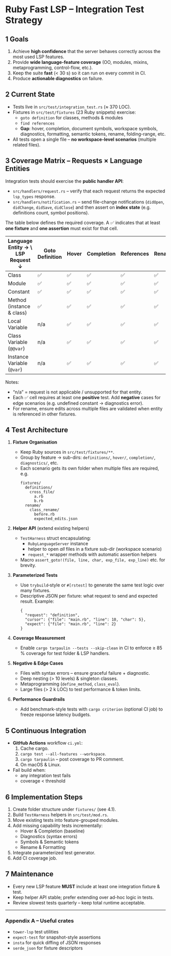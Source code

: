 # Ruby Fast LSP – Integration Test Strategy

## 1  Goals

1. Achieve **high confidence** that the server behaves correctly across the most used LSP features.
2. Provide **wide language-feature coverage** (OO, modules, mixins, metaprogramming, control-flow, etc.).
3. Keep the suite **fast** (< 30 s) so it can run on every commit in CI.
4. Produce **actionable diagnostics** on failure.

## 2  Current State

* Tests live in `src/test/integration_test.rs` (≈ 370 LOC).
* Fixtures in `src/test/fixtures` (23 Ruby snippets) exercise:
  * `goto definition` for classes, methods & modules
  * `find references`
  * **Gap**: hover, completion, document symbols, workspace symbols, diagnostics, formatting, semantic tokens, rename, folding-range, etc.
* All tests open a single file – **no workspace-level scenarios** (multiple related files).

## 3  Coverage Matrix – Requests × Language Entities

Integration tests should exercise the **public handler API**:

* `src/handlers/request.rs` – verify that each request returns the expected `lsp_types` response.
* `src/handlers/notification.rs` – send file-change notifications (`didOpen`, `didChange`, `didSave`, `didClose`) and then assert on **index state** (e.g. definitions count, symbol positions).

The table below defines the required coverage.  A ✅ indicates that at least **one fixture** and **one assertion** must exist for that cell.

| Language Entity → \  LSP Request ↓ | Goto Definition | Hover | Completion | References | Rename | Document Symbols | Workspace Symbols | Diagnostics | Formatting | Semantic Tokens | Folding Range |
| ---------------------------------- | --------------- | ----- | ---------- | ---------- | ------ | ---------------- | ----------------- | ----------- | ---------- | --------------- | ------------- |
| Class                              | ✅               | ✅     | ✅          | ✅          | ✅      | ✅                | ✅                 | ✅           | ✅          | ✅               | ✅             |
| Module                             | ✅               | ✅     | ✅          | ✅          | ✅      | ✅                | ✅                 | ✅           | ✅          | ✅               | ✅             |
| Constant                           | ✅               | ✅     | ✅          | ✅          | ✅      | ✅                | ✅                 | ✅           | n/a        | ✅               | n/a           |
| Method (instance & class)          | ✅               | ✅     | ✅          | ✅          | ✅      | n/a              | n/a               | ✅           | ✅          | ✅               | ✅             |
| Local Variable                     | n/a             | ✅     | ✅          | ✅          | ✅      | n/a              | n/a               | ✅           | n/a        | ✅               | n/a           |
| Class Variable (`@@var`)           | n/a             | ✅     | ✅          | ✅          | ✅      | n/a              | n/a               | ✅           | n/a        | ✅               | n/a           |
| Instance Variable (`@var`)         | n/a             | ✅     | ✅          | ✅          | ✅      | n/a              | n/a               | ✅           | n/a        | ✅               | n/a           |

Notes:
* “n/a” = request is not applicable / unsupported for that entity.
* Each ✅ cell requires at least one **positive** test.  Add **negative** cases for edge scenarios (e.g. undefined constant → diagnostics error).
* For rename, ensure edits across multiple files are validated when entity is referenced in other fixtures.


## 4  Test Architecture

1. **Fixture Organisation**
   * Keep Ruby sources in `src/test/fixtures/**`.
   * Group by feature → sub-dirs: `definitions/`, `hover/`, `completion/`, `diagnostics/`, etc.
   * Each scenario gets its own folder when multiple files are required, e.g.
     ```
     fixtures/
       definitions/
         cross_file/
           a.rb
           b.rb
       rename/
         class_rename/
           before.rb
           expected_edits.json
     ```

2. **Helper API** (extend existing helpers)
   * `TestHarness` struct encapsulating:
     * `RubyLanguageServer` instance
     * helper to open *all* files in a fixture sub-dir (workspace scenario)
     * `request_*` wrapper methods with automatic assertion helpers
   * Macro `assert_goto!(file, line, char, exp_file, exp_line)` etc. for brevity.

3. **Parameterized Tests**
   * Use `trybuild`‐style or `#[rstest]` to generate the same test logic over many fixtures.
   * Descriptive JSON per fixture: what request to send and expected result. Example:
     ```jsonc
     {
       "request": "definition",
       "cursor": {"file": "main.rb", "line": 10, "char": 5},
       "expect": {"file": "main.rb", "line": 2}
     }
     ```

4. **Coverage Measurement**
   * Enable `cargo tarpaulin --tests --skip-clean` in CI to enforce ≥ 85 % coverage for test folder & LSP handlers.

5. **Negative & Edge Cases**
   * Files with syntax errors – ensure graceful failure + diagnostic.
   * Deep nesting (> 10 levels) & singleton classes.
   * Metaprogramming (`define_method`, `class_eval`).
   * Large files (> 2 k LOC) to test performance & token limits.

6. **Performance Guardrails**
   * Add benchmark-style tests with `cargo criterion` (optional CI job) to freeze response latency budgets.

## 5  Continuous Integration

* **GitHub Actions** workflow `ci.yml`:
  1. Cache cargo.
  2. `cargo test --all-features --workspace`.
  3. `cargo tarpaulin` – post coverage to PR comment.
  4. On macOS & Linux.
* Fail build when:
  * any integration test fails
  * coverage < threshold

## 6  Implementation Steps

1. Create folder structure under `fixtures/` (see 4.1).
2. Build `TestHarness` helpers in `src/test/mod.rs`.
3. Move existing tests into feature-grouped modules.
4. Add missing capability tests incrementally:
   * Hover & Completion (baseline)
   * Diagnostics (syntax errors)
   * Symbols & Semantic tokens
   * Rename & Formatting
5. Integrate parameterized test generator.
6. Add CI coverage job.

## 7  Maintenance

* Every new LSP feature **MUST** include at least one integration fixture & test.
* Keep helper API stable; prefer extending over ad-hoc logic in tests.
* Review slowest tests quarterly – keep total runtime acceptable.

---

### Appendix A – Useful crates

* `tower-lsp` test utilities
* `expect-test` for snapshot-style assertions
* `insta` for quick diffing of JSON responses
* `serde_json` for fixture descriptors
